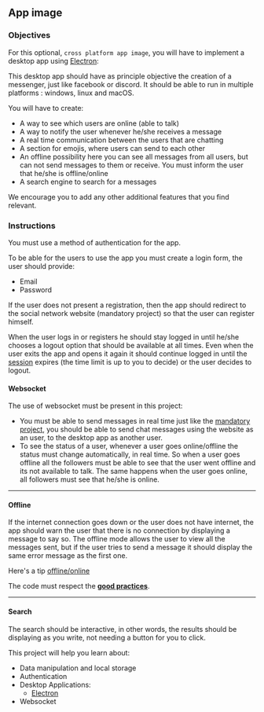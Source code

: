 ## App image

### Objectives

For this optional, `cross platform app image`, you will have to implement a desktop app using [Electron](https://www.electronjs.org/):

This desktop app should have as principle objective the creation of a messenger, just like facebook or discord. It should be able to run in multiple platforms : windows, linux and macOS.

You will have to create:

- A way to see which users are online (able to talk)
- A way to notify the user whenever he/she receives a message
- A real time communication between the users that are chatting
- A section for emojis, where users can send to each other
- An offline possibility here you can see all messages from all users, but can not send messages to them or receive. You must inform the user that he/she is offline/online
- A search engine to search for a messages

We encourage you to add any other additional features that you find relevant.

### Instructions

You must use a method of authentication for the app.

To be able for the users to use the app you must create a login form, the user should provide:

- Email
- Password

If the user does not present a registration, then the app should redirect to the social network website (mandatory project) so that the user can register himself.

When the user logs in or registers he should stay logged in until he/she chooses a logout option that should be available at all times. Even when the user exits the app and opens it again it should continue logged in until the [session](https://www.electronjs.org/docs/api/session) expires (the time limit is up to you to decide) or the user decides to logout.

#### Websocket

The use of websocket must be present in this project:

- You must be able to send messages in real time just like the [mandatory project](https://public.01-edu.org/subjects/social-network/), you should be able to send chat messages using the website as an user, to the desktop app as another user.
- To see the status of a user, whenever a user goes online/offline the status must change automatically, in real time. So when a user goes offline all the followers must be able to see that the user went offline and its not available to talk. The same happens when the user goes online, all followers must see that he/she is online.

---

#### Offline

If the internet connection goes down or the user does not have internet, the app should warn the user that there is no connection by displaying a message to say so. The offline mode allows the user to view all the messages sent, but if the user tries to send a message it should display the same error message as the first one.

Here's a tip [offline/online](https://www.electronjs.org/docs/tutorial/online-offline-events)

The code must respect the [**good practices**](https://public.01-edu.org/subjects/good-practices/).

---

#### Search

The search should be interactive, in other words, the results should be displaying as you write, not needing a button for you to click.

This project will help you learn about:

- Data manipulation and local storage
- Authentication
- Desktop Applications:
  - [Electron](https://www.electronjs.org/docs)
- Websocket
